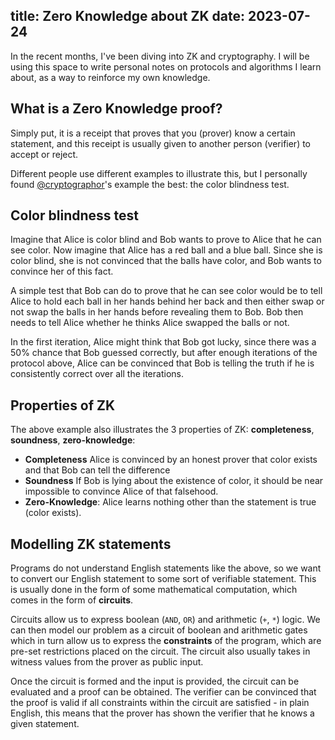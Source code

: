 title: Zero Knowledge about ZK
date: 2023-07-24
---

In the recent months, I've been diving into ZK and cryptography. I will be using this space to write personal notes on protocols and algorithms I learn about, as a way to reinforce my own knowledge.

## What is a Zero Knowledge proof?

Simply put, it is a receipt that proves that you (prover) know a certain statement, and this receipt is usually given to another person (verifier) to accept or reject.

Different people use different examples to illustrate this, but I personally found [@cryptographor](https://twitter.com/cryptograthor)'s example the best: the color blindness test.

## Color blindness test

Imagine that Alice is color blind and Bob wants to prove to Alice that he can see color. Now imagine that Alice has a red ball and a blue ball. Since she is color blind, she is not convinced that the balls have color, and Bob wants to convince her of this fact.

A simple test that Bob can do to prove that he can see color would be to tell Alice to hold each ball in her hands behind her back and then either swap or not swap the balls in her hands before revealing them to Bob. Bob then needs to tell Alice whether he thinks Alice swapped the balls or not.

In the first iteration, Alice might think that Bob got lucky, since there was a 50% chance that Bob guessed correctly, but after enough iterations of the protocol above, Alice can be convinced that Bob is telling the truth if he is consistently correct over all the iterations.

## Properties of ZK

The above example also illustrates the 3 properties of ZK: **completeness**, **soundness**, **zero-knowledge**:

- **Completeness**
Alice is convinced by an honest prover that color exists and that Bob can tell the difference
- **Soundness**
If Bob is lying about the existence of color, it should be near impossible to convince Alice of that falsehood.
- **Zero-Knowledge**:
Alice learns nothing other than the statement is true (color exists).

## Modelling ZK statements

Programs do not understand English statements like the above, so we want to convert our English statement to some sort of verifiable statement. This is usually done in the form of some mathematical computation, which comes in the form of **circuits**.

Circuits allow us to express boolean (`AND`, `OR`) and arithmetic (`+`, `*`) logic. We can then model our problem as a circuit of boolean and arithmetic gates which in turn allow us to express the  **constraints** of the program, which are pre-set restrictions placed on the circuit. The circuit also usually takes in witness values from the prover as public input.

Once the circuit is formed and the input is provided, the circuit can be evaluated and a proof can be obtained. The verifier can be convinced that the proof is valid if all constraints within the circuit are satisfied - in plain English, this means that the prover has shown the verifier that he knows a given statement.

